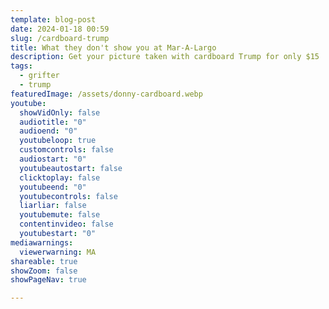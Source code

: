```yaml
---
template: blog-post
date: 2024-01-18 00:59
slug: /cardboard-trump
title: What they don't show you at Mar-A-Largo
description: Get your picture taken with cardboard Trump for only $15
tags:
  - grifter
  - trump
featuredImage: /assets/donny-cardboard.webp
youtube:
  showVidOnly: false
  audiotitle: "0"
  audioend: "0"
  youtubeloop: true
  customcontrols: false
  audiostart: "0"
  youtubeautostart: false
  clicktoplay: false
  youtubeend: "0"
  youtubecontrols: false
  liarliar: false
  youtubemute: false
  contentinvideo: false
  youtubestart: "0"
mediawarnings:
  viewerwarning: MA
shareable: true
showZoom: false
showPageNav: true

---
```

